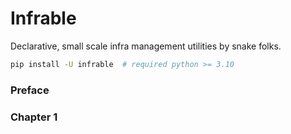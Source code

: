 # Infrable

Declarative, small scale infra management utilities by snake folks.

```bash
pip install -U infrable  # required python >= 3.10
```

### Preface

### Chapter 1
